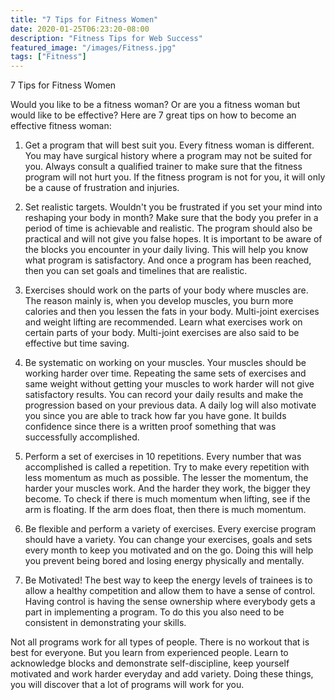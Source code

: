 ```yaml
---
title: "7 Tips for Fitness Women"
date: 2020-01-25T06:23:20-08:00
description: "Fitness Tips for Web Success"
featured_image: "/images/Fitness.jpg"
tags: ["Fitness"]
---
```


7 Tips for Fitness Women

Would you like to be a fitness woman? Or are you a fitness woman but would like to be effective? Here are 7 great tips on how to become an effective fitness woman:

1. Get a program that will best suit you. Every fitness woman is different. You may have surgical history where a program may not be suited for you. Always consult a qualified trainer to make sure that the fitness program will not hurt you. If the fitness program is not for you, it will only be a cause of frustration and injuries.

2. Set realistic targets. Wouldn't you be frustrated if you set your mind into reshaping your body in month? Make sure that the body you prefer in a period of time is achievable and realistic. The program should also be practical and will not give you false hopes. It is important to be aware of the blocks you encounter in your daily living. This will help you know what program is satisfactory. And once a program has been reached, then you can set goals and timelines that are realistic.

3. Exercises should work on the parts of your body where muscles are. The reason mainly is, when you develop muscles, you burn more calories and then you lessen the fats in your body. Multi-joint exercises and weight lifting are recommended. Learn what exercises work on certain parts of your body. Multi-joint exercises are also said to be effective but time saving.

4. Be systematic on working on your muscles. Your muscles should be working harder over time. Repeating the same sets of exercises and same weight without getting your muscles to work harder will not give satisfactory results. You can record your daily results and make the progression based on your previous data. A daily log will also motivate you since you are able to track how far you have gone. It builds confidence since there is a written proof something that was successfully accomplished.

5. Perform a set of exercises in 10 repetitions. Every number that was accomplished is called a repetition. Try to make every repetition with less momentum as much as possible. The lesser the momentum, the harder your muscles work. And the harder they work, the bigger they become. To check if there is much momentum when lifting, see if the arm is floating. If the arm does float, then there is much momentum.

6. Be flexible and perform a variety of exercises.  Every exercise program should have a variety. You can change your exercises, goals and sets every month to keep you motivated and on the go. Doing this will help you prevent being bored and losing energy physically and mentally.

7. Be Motivated! The best way to keep the energy levels of trainees is to allow a healthy competition and allow them to have a sense of control. Having control is having the sense ownership where everybody gets a part in implementing a program. To do this you also need to be consistent in demonstrating your skills. 

Not all programs work for all types of people. There is no workout that is best for everyone. But you learn from experienced people. Learn to acknowledge blocks and demonstrate self-discipline, keep yourself motivated and work harder everyday and add variety. Doing these things, you will discover that a lot of programs will work for you.



  
 
 


